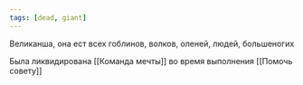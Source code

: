 ```yaml
---
tags: [dead, giant]
---
```


Великанша, она ест всех гоблинов, волков, оленей, людей, большеногих

Была ликвидирована [[Команда мечты]] во время выполнения [[Помочь совету]]
